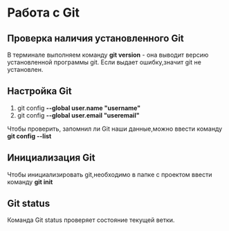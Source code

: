 # Работа с Git

## Проверка наличия установленного Git

В терминале выполняем команду **git version** - она выводит версию установленной программы git. Если выдает ошибку,значит git не установлен.


## Настройка Git

1. git config **--global user.name "username"**
2. git config **--global user.email "useremail"**

Чтобы проверить, запомнил ли Git наши данные,можно ввести команду **git config --list**

## Инициализация Git

Чтобы инициализировать git,необходимо в папке с проектом ввести команду **git init**

## Git status

Команда Git status проверяет состояние текущей ветки.